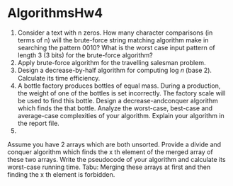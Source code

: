 # AlgorithmsHw4

1) Consider a text with n zeros. How many character comparisons (in terms of n) will the brute-force
string matching algorithm make in searching the pattern 0010? What is the worst case input pattern
of length 3 (3 bits) for the brute-force algorithm?
2) Apply brute-force algorithm for the travelling salesman problem.
3) Design a decrease-by-half algorithm for computing log 𝑛 (base 2). Calculate its time efficiency.
4) A bottle factory produces bottles of equal mass. During a production, the weight of one of the
bottles is set incorrectly. The factory scale will be used to find this bottle. Design a decrease-andconquer algorithm which finds the that bottle. Analyze the worst-case, best-case and average-case
complexities of your algorithm. Explain your algorithm in the report file.
5)
Assume you have 2 arrays which are both unsorted. Provide a divide and conquer algorithm which
finds the x
th element of the merged array of these two arrays. Write the pseudocode of your
algorithm and calculate its worst-case running time. Tabu: Merging these arrays at first and then
finding the x th element is forbidden.
